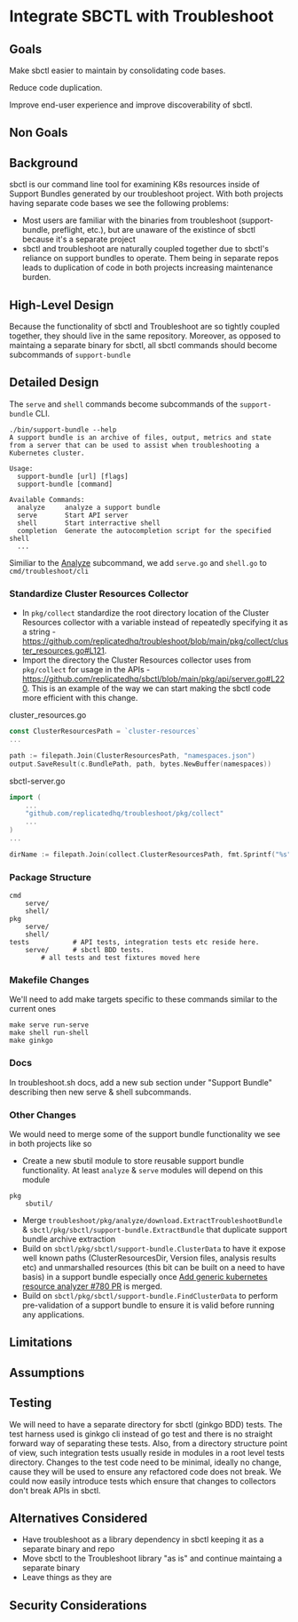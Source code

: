 # Integrate SBCTL with Troubleshoot

## Goals

Make sbctl easier to maintain by consolidating code bases.

Reduce code duplication.

Improve end-user experience and improve discoverability of sbctl.

## Non Goals

## Background
sbctl is our command line tool for examining K8s resources inside of Support Bundles generated by our troubleshoot project. With both projects having separate code bases we see the following problems:

* Most users are familiar with the binaries from troubleshoot (support-bundle, preflight, etc.), but are unaware of the existince of sbctl because it's a separate project
* sbctl and troubleshoot are naturally coupled together due to sbctl's reliance on support bundles to operate. Them being in separate repos leads to duplication of code in both projects increasing maintenance burden.

## High-Level Design
Because the functionality of sbctl and Troubleshoot are so tightly coupled together, they should live in the same repository. Moreover, as opposed to maintaing a separate binary for sbctl, all sbctl commands should become subcommands of `support-bundle`

## Detailed Design
The `serve` and `shell` commands become subcommands of the `support-bundle` CLI.

```
./bin/support-bundle --help
A support bundle is an archive of files, output, metrics and state
from a server that can be used to assist when troubleshooting a Kubernetes cluster.

Usage:
  support-bundle [url] [flags]
  support-bundle [command]

Available Commands:
  analyze     analyze a support bundle
  serve       Start API server
  shell       Start interractive shell
  completion  Generate the autocompletion script for the specified shell
  ...
```

Similiar to the [Analyze](https://github.com/replicatedhq/troubleshoot/blob/main/cmd/troubleshoot/cli/analyze.go) subcommand, we add `serve.go` and `shell.go` to `cmd/troubleshoot/cli`

### Standardize Cluster Resources Collector
* In `pkg/collect` standardize the root directory location of the Cluster Resources collector with a variable instead of repeatedly specifying it as a string - https://github.com/replicatedhq/troubleshoot/blob/main/pkg/collect/cluster_resources.go#L121.
* Import the directory the Cluster Resources collector uses from `pkg/collect` for usage in the APIs - https://github.com/replicatedhq/sbctl/blob/main/pkg/api/server.go#L220. This is an example of the way we can start making the sbctl code more efficient with this change.

cluster_resources.go
```go
const ClusterResourcesPath = `cluster-resources`
...

path := filepath.Join(ClusterResourcesPath, "namespaces.json")
output.SaveResult(c.BundlePath, path, bytes.NewBuffer(namespaces))
```

sbctl-server.go
```go
import (
    ...
    "github.com/replicatedhq/troubleshoot/pkg/collect"
    ...
)
...

dirName := filepath.Join(collect.ClusterResourcesPath, fmt.Sprintf("%s", resource))
```

### Package Structure
```
cmd
    serve/
    shell/
pkg
    serve/
    shell/
tests           # API tests, integration tests etc reside here.
    serve/      # sbctl BDD tests.
        # all tests and test fixtures moved here
```

### Makefile Changes

We'll need to add make targets specific to these commands similar to the current ones
```
make serve run-serve
make shell run-shell
make ginkgo
```

### Docs 
In troubleshoot.sh docs, add a new sub section under "Support Bundle" describing then new serve & shell subcommands.

### Other Changes
We would need to merge some of the support bundle functionality we see in both projects like so

- Create a new sbutil module to store reusable support bundle functionality. At least `analyze` & `serve` modules will depend on this module

```
pkg
    sbutil/
```

- Merge `troubleshoot/pkg/analyze/download.ExtractTroubleshootBundle` & `sbctl/pkg/sbctl/support-bundle.ExtractBundle` that duplicate support bundle archive extraction
- Build on `sbctl/pkg/sbctl/support-bundle.ClusterData` to have it expose well known paths (ClusterResourcesDir, Version files, analysis results etc) and unmarshalled resources (this bit can be built on a need to have basis) in a support bundle especially once [Add generic kubernetes resource analyzer #780 PR](https://github.com/replicatedhq/troubleshoot/pull/780) is merged.
- Build on `sbctl/pkg/sbctl/support-bundle.FindClusterData` to perform pre-validation of a support bundle to ensure it is valid before running any applications.

## Limitations

## Assumptions

## Testing
We will need to have a separate directory for sbctl (ginkgo BDD) tests. The test harness used is ginkgo cli instead of go test and there is no straight forward way of separating these tests. Also, from a directory structure point of view, such integration tests usually reside in modules in a root level tests directory. Changes to the test code need to be minimal, ideally no change, cause they will be used to ensure any refactored code does not break. We could now easily introduce tests which ensure that changes to collectors don't break APIs in sbctl.

## Alternatives Considered
* Have troubleshoot as a library dependency in sbctl keeping it as a separate binary and repo
* Move sbctl to the Troubleshoot library "as is" and continue maintaing a separate binary
* Leave things as they are

## Security Considerations
